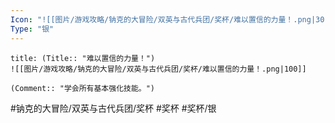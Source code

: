 ```yaml
---
Icon: "![[图片/游戏攻略/钠克的大冒险/双英与古代兵团/奖杯/难以置信的力量！.png|30]]"
Type: "银"
---
```

```ad-common-silver-trophy
title: (Title:: "难以置信的力量！")
![[图片/游戏攻略/钠克的大冒险/双英与古代兵团/奖杯/难以置信的力量！.png|100]]

(Comment:: "学会所有基本强化技能。")
```

#钠克的大冒险/双英与古代兵团/奖杯 #奖杯 #奖杯/银
